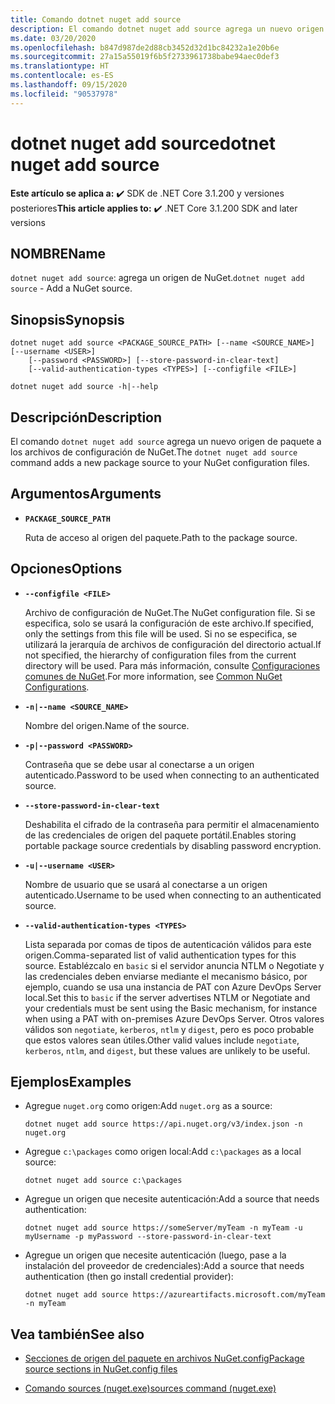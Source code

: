 ```yaml
---
title: Comando dotnet nuget add source
description: El comando dotnet nuget add source agrega un nuevo origen de paquete a los archivos de configuración de NuGet.
ms.date: 03/20/2020
ms.openlocfilehash: b847d987de2d88cb3452d32d1bc84232a1e20b6e
ms.sourcegitcommit: 27a15a55019f6b5f2733961738babe94aec0def3
ms.translationtype: HT
ms.contentlocale: es-ES
ms.lasthandoff: 09/15/2020
ms.locfileid: "90537978"
---
```

# <a name="dotnet-nuget-add-source"></a><span data-ttu-id="e7891-103">dotnet nuget add source</span><span class="sxs-lookup"><span data-stu-id="e7891-103">dotnet nuget add source</span></span>

<span data-ttu-id="e7891-104">**Este artículo se aplica a:** ✔️ SDK de .NET Core 3.1.200 y versiones posteriores</span><span class="sxs-lookup"><span data-stu-id="e7891-104">**This article applies to:** ✔️ .NET Core 3.1.200 SDK and later versions</span></span>

## <a name="name"></a><span data-ttu-id="e7891-105">NOMBRE</span><span class="sxs-lookup"><span data-stu-id="e7891-105">Name</span></span>

<span data-ttu-id="e7891-106">`dotnet nuget add source`: agrega un origen de NuGet.</span><span class="sxs-lookup"><span data-stu-id="e7891-106">`dotnet nuget add source` - Add a NuGet source.</span></span>

## <a name="synopsis"></a><span data-ttu-id="e7891-107">Sinopsis</span><span class="sxs-lookup"><span data-stu-id="e7891-107">Synopsis</span></span>

```dotnetcli
dotnet nuget add source <PACKAGE_SOURCE_PATH> [--name <SOURCE_NAME>] [--username <USER>]
    [--password <PASSWORD>] [--store-password-in-clear-text]
    [--valid-authentication-types <TYPES>] [--configfile <FILE>]

dotnet nuget add source -h|--help
```

## <a name="description"></a><span data-ttu-id="e7891-108">Descripción</span><span class="sxs-lookup"><span data-stu-id="e7891-108">Description</span></span>

<span data-ttu-id="e7891-109">El comando `dotnet nuget add source` agrega un nuevo origen de paquete a los archivos de configuración de NuGet.</span><span class="sxs-lookup"><span data-stu-id="e7891-109">The `dotnet nuget add source` command adds a new package source to your NuGet configuration files.</span></span>

## <a name="arguments"></a><span data-ttu-id="e7891-110">Argumentos</span><span class="sxs-lookup"><span data-stu-id="e7891-110">Arguments</span></span>

- **`PACKAGE_SOURCE_PATH`**

  <span data-ttu-id="e7891-111">Ruta de acceso al origen del paquete.</span><span class="sxs-lookup"><span data-stu-id="e7891-111">Path to the package source.</span></span>

## <a name="options"></a><span data-ttu-id="e7891-112">Opciones</span><span class="sxs-lookup"><span data-stu-id="e7891-112">Options</span></span>

- **`--configfile <FILE>`**

  <span data-ttu-id="e7891-113">Archivo de configuración de NuGet.</span><span class="sxs-lookup"><span data-stu-id="e7891-113">The NuGet configuration file.</span></span> <span data-ttu-id="e7891-114">Si se especifica, solo se usará la configuración de este archivo.</span><span class="sxs-lookup"><span data-stu-id="e7891-114">If specified, only the settings from this file will be used.</span></span> <span data-ttu-id="e7891-115">Si no se especifica, se utilizará la jerarquía de archivos de configuración del directorio actual.</span><span class="sxs-lookup"><span data-stu-id="e7891-115">If not specified, the hierarchy of configuration files from the current directory will be used.</span></span> <span data-ttu-id="e7891-116">Para más información, consulte [Configuraciones comunes de NuGet](/nuget/consume-packages/configuring-nuget-behavior).</span><span class="sxs-lookup"><span data-stu-id="e7891-116">For more information, see [Common NuGet Configurations](/nuget/consume-packages/configuring-nuget-behavior).</span></span>

- **`-n|--name <SOURCE_NAME>`**

  <span data-ttu-id="e7891-117">Nombre del origen.</span><span class="sxs-lookup"><span data-stu-id="e7891-117">Name of the source.</span></span>

- **`-p|--password <PASSWORD>`**

  <span data-ttu-id="e7891-118">Contraseña que se debe usar al conectarse a un origen autenticado.</span><span class="sxs-lookup"><span data-stu-id="e7891-118">Password to be used when connecting to an authenticated source.</span></span>

- **`--store-password-in-clear-text`**

  <span data-ttu-id="e7891-119">Deshabilita el cifrado de la contraseña para permitir el almacenamiento de las credenciales de origen del paquete portátil.</span><span class="sxs-lookup"><span data-stu-id="e7891-119">Enables storing portable package source credentials by disabling password encryption.</span></span>

- **`-u|--username <USER>`**

  <span data-ttu-id="e7891-120">Nombre de usuario que se usará al conectarse a un origen autenticado.</span><span class="sxs-lookup"><span data-stu-id="e7891-120">Username to be used when connecting to an authenticated source.</span></span>

- **`--valid-authentication-types <TYPES>`**

  <span data-ttu-id="e7891-121">Lista separada por comas de tipos de autenticación válidos para este origen.</span><span class="sxs-lookup"><span data-stu-id="e7891-121">Comma-separated list of valid authentication types for this source.</span></span> <span data-ttu-id="e7891-122">Establézcalo en `basic` si el servidor anuncia NTLM o Negotiate y las credenciales deben enviarse mediante el mecanismo básico, por ejemplo, cuando se usa una instancia de PAT con Azure DevOps Server local.</span><span class="sxs-lookup"><span data-stu-id="e7891-122">Set this to `basic` if the server advertises NTLM or Negotiate and your credentials must be sent using the Basic mechanism, for instance when using a PAT with on-premises Azure DevOps Server.</span></span> <span data-ttu-id="e7891-123">Otros valores válidos son `negotiate`, `kerberos`, `ntlm` y `digest`, pero es poco probable que estos valores sean útiles.</span><span class="sxs-lookup"><span data-stu-id="e7891-123">Other valid values include `negotiate`, `kerberos`, `ntlm`, and `digest`, but these values are unlikely to be useful.</span></span>

## <a name="examples"></a><span data-ttu-id="e7891-124">Ejemplos</span><span class="sxs-lookup"><span data-stu-id="e7891-124">Examples</span></span>

- <span data-ttu-id="e7891-125">Agregue `nuget.org` como origen:</span><span class="sxs-lookup"><span data-stu-id="e7891-125">Add `nuget.org` as a source:</span></span>

  ```dotnetcli
  dotnet nuget add source https://api.nuget.org/v3/index.json -n nuget.org
  ```

- <span data-ttu-id="e7891-126">Agregue `c:\packages` como origen local:</span><span class="sxs-lookup"><span data-stu-id="e7891-126">Add `c:\packages` as a local source:</span></span>

  ```dotnetcli
  dotnet nuget add source c:\packages
  ```

- <span data-ttu-id="e7891-127">Agregue un origen que necesite autenticación:</span><span class="sxs-lookup"><span data-stu-id="e7891-127">Add a source that needs authentication:</span></span>

  ```dotnetcli
  dotnet nuget add source https://someServer/myTeam -n myTeam -u myUsername -p myPassword --store-password-in-clear-text
  ```

- <span data-ttu-id="e7891-128">Agregue un origen que necesite autenticación (luego, pase a la instalación del proveedor de credenciales):</span><span class="sxs-lookup"><span data-stu-id="e7891-128">Add a source that needs authentication (then go install credential provider):</span></span>

  ```dotnetcli
  dotnet nuget add source https://azureartifacts.microsoft.com/myTeam -n myTeam
  ```

## <a name="see-also"></a><span data-ttu-id="e7891-129">Vea también</span><span class="sxs-lookup"><span data-stu-id="e7891-129">See also</span></span>

- [<span data-ttu-id="e7891-130">Secciones de origen del paquete en archivos NuGet.config</span><span class="sxs-lookup"><span data-stu-id="e7891-130">Package source sections in NuGet.config files</span></span>](/nuget/reference/nuget-config-file#package-source-sections)

- [<span data-ttu-id="e7891-131">Comando sources (nuget.exe)</span><span class="sxs-lookup"><span data-stu-id="e7891-131">sources command (nuget.exe)</span></span>](/nuget/reference/cli-reference/cli-ref-sources)
